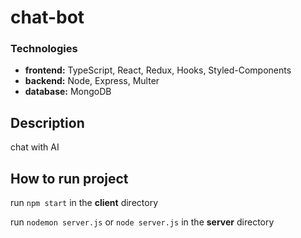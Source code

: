 # chat-bot
### Technologies
- **frontend:** TypeScript, React, Redux, Hooks, Styled-Components
- **backend:** Node, Express, Multer
- **database:** MongoDB

## Description

chat with AI

## How to run project

run `npm start` in the __client__ directory

run `nodemon server.js` or `node server.js` in the __server__ directory
